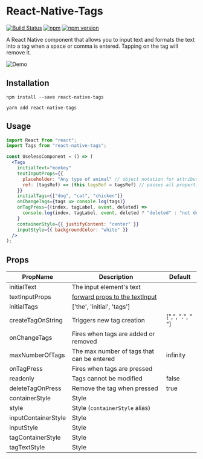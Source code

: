 # React-Native-Tags

[![Build Status](https://travis-ci.org/peterp/react-native-tags.svg?branch=master)](https://travis-ci.org/peterp/react-native-tags)
[![npm](https://img.shields.io/npm/dt/express.svg)](https://www.npmjs.com/package/react-native-tags)
[![npm version](https://badge.fury.io/js/react-native-tags.svg)](https://badge.fury.io/js/react-native-tags)

A React Native component that allows you to input text and formats the text
into a tag when a space or comma is entered. Tapping on the tag will remove it.

![Demo](https://camo.githubusercontent.com/e3d6f3f87e625ad787bda1e7b518307d29d21a23/68747470733a2f2f6d656469612e67697068792e636f6d2f6d656469612f6c34394a5036786c6847723138795a46652f67697068792e676966)

## Installation

```terminal
npm install --save react-native-tags
```

```terminal
yarn add react-native-tags
```

## Usage

```jsx
import React from "react";
import Tags from "react-native-tags";

const UselessComponent = () => (
  <Tags
    initialText="monkey"
    textInputProps={{
      placeholder: "Any type of animal" // object notation for attributes
      ref: (tagsRef) => (this.tagsRef = tagsRef) // passes all properties forward into TextInput
    }}
    initialTags={["dog", "cat", "chicken"]}
    onChangeTags={tags => console.log(tags)}
    onTagPress={(index, tagLabel, event, deleted) =>
      console.log(index, tagLabel, event, deleted ? "deleted" : "not deleted")
    }
    containerStyle={{ justifyContent: "center" }}
    inputStyle={{ backgroundColor: "white" }}
  />
);
```

## Props

| PropName            | Description                                                                                    | Default         |
| ------------------- | ---------------------------------------------------------------------------------------------- | --------------- |
| initialText         | The input element's text                                                                       |                 |
| textInputProps      | [forward props to the textInput](https://facebook.github.io/react-native/docs/textinput#props) |                 |
| initialTags         | ['the', 'initial', 'tags']                                                                     |                 |
| createTagOnString   | Triggers new tag creation                                                                      | [",", ".", " "] |
| onChangeTags        | Fires when tags are added or removed                                                           |                 |
| maxNumberOfTags     | The max number of tags that can be entered                                                     | infinity        |
| onTagPress          | Fires when tags are pressed                                                                    |                 |
| readonly            | Tags cannot be modified                                                                        | false           |
| deleteTagOnPress    | Remove the tag when pressed                                                                    | true            |
| containerStyle      | Style                                                                                          |                 |
| style               | Style (`containerStyle` alias)                                                                 |                 |
| inputContainerStyle | Style                                                                                          |                 |
| inputStyle          | Style                                                                                          |                 |
| tagContainerStyle   | Style                                                                                          |                 |
| tagTextStyle        | Style                                                                                          |                 |
